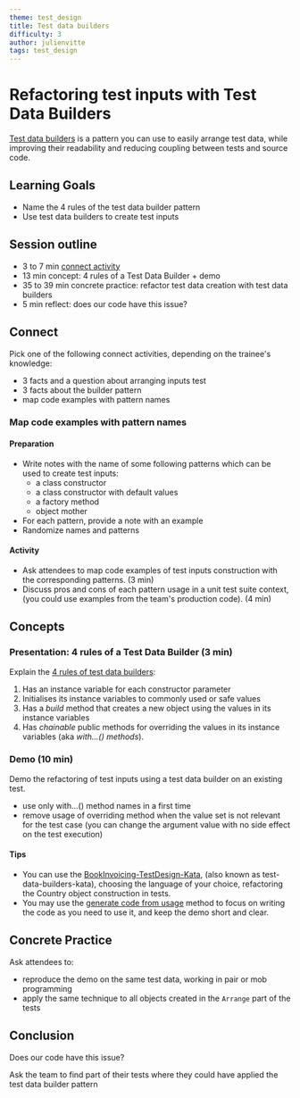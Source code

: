 ```yaml
---
theme: test_design
title: Test data builders
difficulty: 3
author: julienvitte
tags: test_design
---
```


# Refactoring test inputs with Test Data Builders

[Test data builders](http://www.natpryce.com/articles/000714.html) is a pattern you can use to easily arrange test data, 
while improving their readability and reducing coupling between tests and source code. 

## Learning Goals

- Name the 4 rules of the test data builder pattern
- Use test data builders to create test inputs

## Session outline

* 3 to 7 min [connect activity](#connect)
* 13 min concept: 4 rules of a Test Data Builder + demo
* 35 to 39 min concrete practice: refactor test data creation with test data builders  
* 5 min reflect: does our code have this issue?

## Connect
Pick one of the following connect activities, depending on the trainee's knowledge:
- 3 facts and a question about arranging inputs test
- 3 facts about the builder pattern
- map code examples with pattern names

### Map code examples with pattern names

#### Preparation

- Write notes with the name of some following patterns which can be used to create test inputs: 
  - a class constructor
  - a class constructor with default values
  - a factory method
  - object mother
- For each pattern, provide a note with an example
- Randomize names and patterns

#### Activity
- Ask attendees to map code examples of test inputs construction with the corresponding patterns. (3 min)
- Discuss pros and cons of each pattern usage in a unit test suite context, (you could use examples from the team's production code). (4 min)

## Concepts

### Presentation: 4 rules of a Test Data Builder (3 min)
Explain the [4 rules of test data builders](http://www.natpryce.com/articles/000714.html):
1. Has an instance variable for each constructor parameter
2. Initialises its instance variables to commonly used or safe values
3. Has a *build* method that creates a new object using the values in its instance variables
4. Has *chainable* public methods for overriding the values in its instance variables (aka *with...() methods*).

### Demo (10 min)
Demo the refactoring of test inputs using a test data builder on an existing test.
- use only with...() method names in a first time
- remove usage of overriding method when the value set is not relevant for the test case 
  (you can change the argument value with no side effect on the test execution)

#### Tips
- You can use the [BookInvoicing-TestDesign-Kata](https://github.com/katalogs/BookInvoicing-TestDesign-Kata), (also known as test-data-builders-kata), choosing the language of your choice, refactoring the Country object construction in tests.
- You may use the [generate code from usage](https://xtrem-tdd.netlify.app/Flavours/generate-code-from-usage) method to focus on writing the code as you need to use it, and keep the demo short and clear.

## Concrete Practice

Ask attendees to:
- reproduce the demo on the same test data, working in pair or mob programming
- apply the same technique to all objects created in the `Arrange` part of the tests

## Conclusion

Does our code have this issue?

Ask the team to find part of their tests where they could have applied the test data builder pattern
